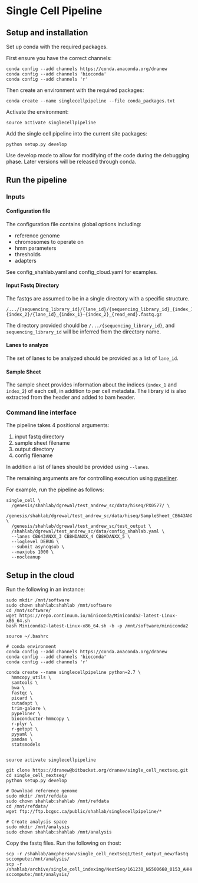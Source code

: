# Single Cell Pipeline

## Setup and installation

Set up conda with the required packages.

First ensure you have the correct channels:

```
conda config --add channels https://conda.anaconda.org/dranew
conda config --add channels 'bioconda'
conda config --add channels 'r'
```

Then create an environment with the required packages:

```
conda create --name singlecellpipeline --file conda_packages.txt
```

Activate the environment:

```
source activate singlecellpipeline
```

Add the single cell pipeline into the current site packages:

```
python setup.py develop
```

Use develop mode to allow for modifying of the code during the debugging phase.
Later versions will be released through conda.

## Run the pipeline

### Inputs

#### Configuration file

The configuration file contains global options including:

* reference genome
* chromosomes to operate on
* hmm parameters
* thresholds
* adapters

See config_shahlab.yaml and config_cloud.yaml for examples.

#### Input Fastq Directory

The fastqs are assumed to be in a single directory with a specific structure.

```
/.../{sequencing_library_id}/{lane_id}/{sequencing_library_id}_{index_1}-{index_2}/{lane_id}_{index_1}-{index_2}_{read_end}.fastq.gz
```

The directory provided should be `/.../{sequencing_library_id}`, and `sequencing_library_id` will be inferred from the directory name.

#### Lanes to analyze

The set of lanes to be analyzed should be provided as a list of `lane_id`.

#### Sample Sheet

The sample sheet provides information about the indices (`index_1` and `index_2`) of each cell, in
addition to per cell metadata.  The library id is also extracted from the header and added to bam
header.

### Command line interface

The pipeline takes 4 positional arguments:

1. input fastq directory
2. sample sheet filename
3. output directory
4. config filename

In addition a list of lanes should be provided using `--lanes`.

The remaining arguments are for controlling execution using [pypeliner](http://pypeliner.readthedocs.org/).

For example, run the pipeline as follows:

```
single_cell \
  /genesis/shahlab/dgrewal/test_andrew_sc/data/hiseq/PX0577/ \
  /genesis/shahlab/dgrewal/test_andrew_sc/data/hiseq/SampleSheet_CB643ANXX_3.csv \
  /genesis/shahlab/dgrewal/test_andrew_sc/test_output \
  /shahlab/dgrewal/test_andrew_sc/data/config_shahlab.yaml \
  --lanes CB643ANXX_3 CB8HDANXX_4 CB8HDANXX_5 \
  --loglevel DEBUG \
  --submit asyncqsub \
  --maxjobs 1000 \
  --nocleanup
```

## Setup in the cloud

Run the following in an instance:

```
sudo mkdir /mnt/software
sudo chown shahlab:shahlab /mnt/software
cd /mnt/software/
wget https://repo.continuum.io/miniconda/Miniconda2-latest-Linux-x86_64.sh
bash Miniconda2-latest-Linux-x86_64.sh -b -p /mnt/software/miniconda2

source ~/.bashrc

# conda environment
conda config --add channels https://conda.anaconda.org/dranew
conda config --add channels 'bioconda'
conda config --add channels 'r'

conda create --name singlecellpipeline python=2.7 \
  hmmcopy_utils \
  samtools \
  bwa \
  fastqc \
  picard \
  cutadapt \
  trim-galore \
  pypeliner \
  bioconductor-hmmcopy \
  r-plyr \
  r-getopt \
  pyyaml \
  pandas \
  statsmodels
  

source activate singlecellpipeline

git clone https://dranew@bitbucket.org/dranew/single_cell_nextseq.git
cd single_cell_nextseq/
python setup.py develop

# Download reference genome
sudo mkdir /mnt/refdata
sudo chown shahlab:shahlab /mnt/refdata
cd /mnt/refdata/
wget ftp://ftp.bcgsc.ca/public/shahlab/singlecellpipeline/*

# Create analysis space
sudo mkdir /mnt/analysis
sudo chown shahlab:shahlab /mnt/analysis
```

Copy the fastq files.  Run the following on thost:

```
scp -r /shahlab/amcpherson/single_cell_nextseq1/test_output_new/fastq sccompute:/mnt/analysis/
scp -r /shahlab/archive/single_cell_indexing/NextSeq/161230_NS500668_0153_AHHHWJAFXX/SampleSheet.csv sccompute:/mnt/analysis/
```





